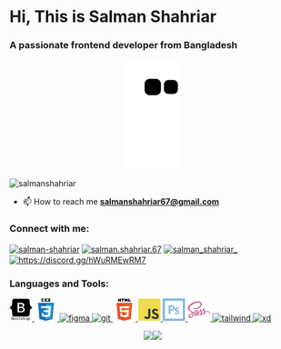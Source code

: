 <h1 align="left">Hi, This is Salman Shahriar</h1>
<h3 align="left">A passionate frontend developer from Bangladesh</h3>
 
 <div align="center">
 
  ![Snake animation](https://github.com/sabbirzzaman/sabbirzzaman/blob/output/github-contribution-grid-snake.svg)
  
 </div>
 
<p align="left"> <img src="https://komarev.com/ghpvc/?username=salmanshahriar&label=Profile%20views&color=0e75b6&style=flat" alt="salmanshahriar" /> </p>

- 📫 How to reach me **salmanshahriar67@gmail.com**

<h3 align="left">Connect with me:</h3>
<p align="left">
<a href="https://linkedin.com/in/salman-shahriar" target="blank"><img align="center" src="https://raw.githubusercontent.com/rahuldkjain/github-profile-readme-generator/master/src/images/icons/Social/linked-in-alt.svg" alt="salman-shahriar" height="30" width="40" /></a>
<a href="https://fb.com/salman.shahriar.67" target="blank"><img align="center" src="https://raw.githubusercontent.com/rahuldkjain/github-profile-readme-generator/master/src/images/icons/Social/facebook.svg" alt="salman.shahriar.67" height="30" width="40" /></a>
<a href="https://instagram.com/salman_shahriar_" target="blank"><img align="center" src="https://raw.githubusercontent.com/rahuldkjain/github-profile-readme-generator/master/src/images/icons/Social/instagram.svg" alt="salman_shahriar_" height="30" width="40" /></a>
<a href="https://discord.gg/https://discord.gg/hWuRMEwRM7" target="blank"><img align="center" src="https://raw.githubusercontent.com/rahuldkjain/github-profile-readme-generator/master/src/images/icons/Social/discord.svg" alt="https://discord.gg/hWuRMEwRM7" height="30" width="40" /></a>
</p>

<h3 align="left">Languages and Tools:</h3>
<p align="left"> <a href="https://getbootstrap.com" target="_blank" rel="noreferrer"> <img src="https://raw.githubusercontent.com/devicons/devicon/master/icons/bootstrap/bootstrap-plain-wordmark.svg" alt="bootstrap" width="40" height="40"/> </a> <a href="https://www.w3schools.com/css/" target="_blank" rel="noreferrer"> <img src="https://raw.githubusercontent.com/devicons/devicon/master/icons/css3/css3-original-wordmark.svg" alt="css3" width="40" height="40"/> </a> <a href="https://www.figma.com/" target="_blank" rel="noreferrer"> <img src="https://www.vectorlogo.zone/logos/figma/figma-icon.svg" alt="figma" width="40" height="40"/> </a> <a href="https://git-scm.com/" target="_blank" rel="noreferrer"> <img src="https://www.vectorlogo.zone/logos/git-scm/git-scm-icon.svg" alt="git" width="40" height="40"/> </a> <a href="https://www.w3.org/html/" target="_blank" rel="noreferrer"> <img src="https://raw.githubusercontent.com/devicons/devicon/master/icons/html5/html5-original-wordmark.svg" alt="html5" width="40" height="40"/> </a> <a href="https://developer.mozilla.org/en-US/docs/Web/JavaScript" target="_blank" rel="noreferrer"> <img src="https://raw.githubusercontent.com/devicons/devicon/master/icons/javascript/javascript-original.svg" alt="javascript" width="40" height="40"/> </a> <a href="https://www.photoshop.com/en" target="_blank" rel="noreferrer"> <img src="https://raw.githubusercontent.com/devicons/devicon/master/icons/photoshop/photoshop-line.svg" alt="photoshop" width="40" height="40"/> </a> <a href="https://sass-lang.com" target="_blank" rel="noreferrer"> <img src="https://raw.githubusercontent.com/devicons/devicon/master/icons/sass/sass-original.svg" alt="sass" width="40" height="40"/> </a> <a href="https://tailwindcss.com/" target="_blank" rel="noreferrer"> <img src="https://www.vectorlogo.zone/logos/tailwindcss/tailwindcss-icon.svg" alt="tailwind" width="40" height="40"/> </a> <a href="https://www.adobe.com/products/xd.html" target="_blank" rel="noreferrer"> <img src="https://cdn.worldvectorlogo.com/logos/adobe-xd.svg" alt="xd" width="40" height="40"/> </a> </p>

<p align="center">
<img src="https://github-readme-stats.vercel.app/api?username=salmanshahriar&show_icons=true&theme=merko"><img src="https://github-readme-streak-stats.herokuapp.com?user=salmanshahriar&theme=merko&date_format=M%20j%5B%2C%20Y%5D">
